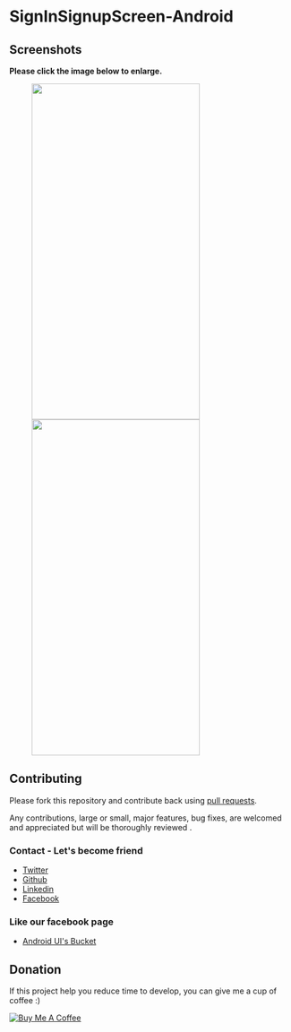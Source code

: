 # SignInSignupScreen-Android

## Screenshots

**Please click the image below to enlarge.**

<img src="https://github.com/Shashank02051997/SignInSignupScreen-Android/blob/master/Screenshot/Screenshot_20181001-210455.png" height="600" width="300" hspace="40"><img src="https://github.com/Shashank02051997/SignInSignupScreen-Android/blob/master/Screenshot/Screenshot_20181001-210459.png" height="600" width="300" hspace="40">

## Contributing

Please fork this repository and contribute back using
[pull requests](https://github.com/Shashank02051997/SignInSignupScreen-Android/pulls).

Any contributions, large or small, major features, bug fixes, are welcomed and appreciated
but will be thoroughly reviewed .

### Contact - Let's become friend
- [Twitter](https://twitter.com/shashank020597)
- [Github](https://github.com/Shashank02051997)
- [Linkedin](https://www.linkedin.com/in/shashank-singhal-a87729b5/)
- [Facebook](https://www.facebook.com/shashanksinghal02)

### Like our facebook page
- [Android UI's Bucket](https://www.facebook.com/androiduisbucket)

## Donation
If this project help you reduce time to develop, you can give me a cup of coffee :) 

<a href="https://www.buymeacoffee.com/mXUuDW7" target="_blank"><img src="https://bmc-cdn.nyc3.digitaloceanspaces.com/BMC-button-images/custom_images/orange_img.png" alt="Buy Me A Coffee" style="height: auto !important;width: auto !important;" ></a>
